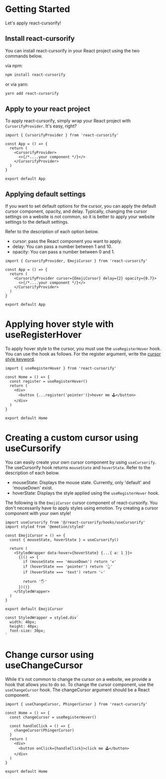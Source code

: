 # Getting Started

Let's apply react-cursorify!

## Install react-cursorify

You can install react-cursorify in your React project using the two commands below.

via npm:

```zsh
npm install react-cursorify
```

or via yarn:

```zsh
yarn add react-cursorify
```

## Apply to your react project

To apply react-cursorify, simply wrap your React project with `CursorifyProvider`. It's easy, right?

```tsx
import { CursorifyProvider } from 'react-cursorify'

const App = () => {
  return (
    <CursorifyProvider>
      <>{/*....your component */}</>
    </CursorifyProvider>
  )
}

export default App
```

## Applying default settings

If you want to set default options for the cursor, you can apply the default cursor component, opacity, and delay. Typically, changing the cursor settings on a website is not common, so it is better to apply your website settings to the default settings.

Refer to the description of each option below.

- cursor: pass the React component you want to apply.
- delay: You can pass a number between 1 and 10.
- opacity: You can pass a number between 0 and 1.

```tsx
import { CursorifyProvider, EmojiCursor } from 'react-cursorify'

const App = () => {
  return (
    <CursorifyProvider cursor={EmojiCursor} delay={2} opacity={0.7}>
      <>{/*....your component */}</>
    </CursorifyProvider>
  )
}

export default App
```

# Applying hover style with useRegisterHover

To apply hover style to the cursor, you must use the `useRegisterHover` hook. You can use the hook as follows. For the register argument, write the [cursor style keyword](https://developer.mozilla.org/en-US/docs/Web/CSS/cursor#values).

```tsx
import { useRegisterHover } from 'react-cursorify'

const Home = () => {
  const register = useRegisterHover()
  return (
    <div>
      <button {...register('pointer')}>hover me 🕹️</button>
    </div>
  )
}

export default Home
```

# Creating a custom cursor using useCursorify

You can easily create your own cursor component by using `useCursorify`. The useCursorify hook returns `mouseState` and `hoverState`. Refer to the description of each below.

- mouseState: Displays the mouse state. Currently, only 'default' and 'mouseDown' exist.
- hoverState: Displays the style applied using the `useRegisterHover` hook.

The following is the `EmojiCursor` cursor component of react-cursorify. You don't necessarily have to apply styles using emotion. Try creating a cursor component with your own style!

```tsx
import useCursorify from '@/react-cursorify/hooks/useCursorify'
import styled from '@emotion/styled'

const EmojiCursor = () => {
  const { mouseState, hoverState } = useCursorify()

  return (
    <StyledWrapper data-hover={hoverState} {...{ a: 1 }}>
      {(() => {
        if (mouseState === 'mouseDown') return '✊'
        if (hoverState === 'pointer') return '👆'
        if (hoverState === 'text') return '✍️'

        return '🖐️'
      })()}
    </StyledWrapper>
  )
}

export default EmojiCursor

const StyledWrapper = styled.div`
  width: 40px;
  height: 40px;
  font-size: 30px;
`
```

# Change cursor using useChangeCursor

While it's not common to change the cursor on a website, we provide a hook that allows you to do so. To change the cursor component, use the `useChangeCursor` hook. The changeCursor argument should be a React component.

```tsx
import { useChangeCursor, PhingerCursor } from 'react-cursorify'

const Home = () => {
  const changeCursor = useRegisterHover()

  const handleClick = () => {
    changeCursor(PhingerCursor)
  }
  return (
    <div>
      <button onClick={handleClick}>click me 🕹️</button>
    </div>
  )
}

export default Home
```
